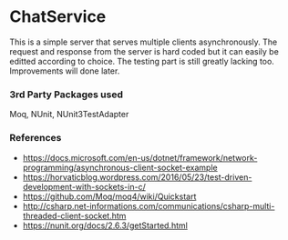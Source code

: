 # ChatService
This is a simple server that serves multiple clients asynchronously. The request and response from the server is hard coded but it can easily be editted according to choice.
The testing part is still greatly lacking too. Improvements will done later.

### 3rd Party Packages used
Moq, NUnit, NUnit3TestAdapter

### References
- https://docs.microsoft.com/en-us/dotnet/framework/network-programming/asynchronous-client-socket-example
- https://horvaticblog.wordpress.com/2016/05/23/test-driven-development-with-sockets-in-c/
- https://github.com/Moq/moq4/wiki/Quickstart
- http://csharp.net-informations.com/communications/csharp-multi-threaded-client-socket.htm
- https://nunit.org/docs/2.6.3/getStarted.html
